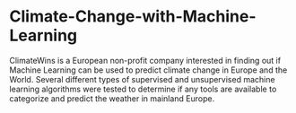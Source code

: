 # Climate-Change-with-Machine-Learning
ClimateWins is a European non-profit company interested in finding out if Machine Learning can be used to predict climate change in Europe and the World. Several different types of supervised and unsupervised machine learning algorithms were tested to determine if any tools are available to categorize and predict the weather in mainland Europe.
